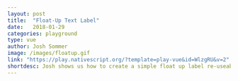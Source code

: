 ```yaml
---
layout: post
title:  "Float-Up Text Label"
date:   2018-01-29
categories: playground
type: vue
author: Josh Sommer
image: /images/floatup.gif
link: "https://play.nativescript.org/?template=play-vue&id=WlzgRU&v=2"
shortdesc: Josh shows us how to create a simple float up label re-useable component with NativeScript and Vue.
---
```

